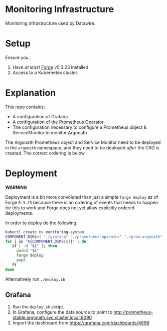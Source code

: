 # Monitoring Infrastructure

Monitoring infrastructure  used by Datawire.

# Setup

Ensure you..

1. Have *at least* [Forge](https://forge.sh) v0.3.23 installed.
2. Access to a Kubernetes cluster.

# Explanation

This repo contains:

* A configuration of Grafana
* A configuration of the Prometheus Operator
* The configuration necessary to configure a Prometheus object & ServiceMonitor to monitor Argonath

The Argonath Prometheus object and Service Monitor need to be deployed in the `argonath` namespace, and they need to be deployed *after* the CRD is created. The correct ordering is below.

# Deployment

**WARNING**

Deployment is a bit more convoluted than just a simple `forge deploy` as of Forge `0.3.23` because there is an ordering of events that needs to happen for this to work and Forge does not yet allow explicitly ordered deployments.

In order to deploy do the following:

```bash
kubectl create ns monitoring-system
COMPONENT_DIRS=( "./grafana" "./prometheus-operator" "./prom-argonath" "./argonath" )
for i in "${COMPONENT_DIRS[@]}" ; do
   if [ -d "$i" ]; then
     pushd "$i"
     forge deploy
     popd
   fi
done
```

Alternatively run `./deploy.sh`

## Grafana

1. Run the `deploy.sh` script.
2. In Grafana, configure the data source to point to http://prometheus-stable.argonath.svc.cluster.local:9090
3. Import the dashboard from https://grafana.com/dashboards/4698
